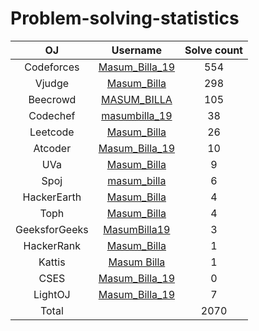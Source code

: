 # Problem-solving-statistics
| OJ | Username | Solve count|
|:---: | :---:| :---:|
|Codeforces|[Masum_Billa_19](https://codeforces.com/profile/Masum_Billa_19)| 554 |
|Vjudge|[Masum_Billa](https://vjudge.net/user/Masum_Billa)| 298 |
|Beecrowd|[MASUM_BILLA](https://www.beecrowd.com.br/judge/en/profile/421505)| 105  |
|Codechef|[masumbilla_19](https://www.codechef.com/users/masumbilla_19)| 38 |
|Leetcode|[Masum_Billa](https://leetcode.com/Masum_Billa/)| 26 |
|Atcoder|[Masum_Billa_19](https://atcoder.jp/users/Masum_Billa_19)| 10 |
|UVa|[Masum_Billa](https://onlinejudge.org/index.php?option=com_onlinejudge&Itemid=15)| 9 |
|Spoj|[masum_billa](https://www.spoj.com/myaccount/)| 6 |
|HackerEarth|[Masum_Billa](https://www.hackerearth.com/@masum38)| 4 |
|Toph|[Masum_Billa](https://toph.co/u/Masum_Billa)| 4 |
|GeeksforGeeks|[MasumBilla19](https://auth.geeksforgeeks.org/user/masumbilla190101/profile)| 3 |
|HackerRank|[Masum_Billa](https://www.hackerrank.com/Masum_Billa?hr_r=1)| 1 |
|Kattis|[Masum Billa](https://open.kattis.com/users/masum-billa) | 1 |
|CSES|[Masum_Billa_19](https://cses.fi/user/101718)| 0 |
|LightOJ|[Masum_Billa_19](https://lightoj.com/user/niloy_das_19)| 7 |
|Total||2070|
